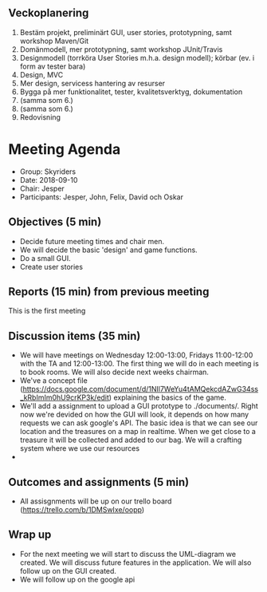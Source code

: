 ## Veckoplanering
1. Bestäm projekt, preliminärt GUI, user stories, prototypning, samt workshop Maven/Git
2. Domänmodell, mer prototypning, samt workshop JUnit/Travis
3. Designmodell (torrköra User Stories m.h.a. design modell); körbar (ev. i form av tester bara)
4. Design, MVC
5. Mer design, servicess hantering av resurser
6. Bygga på mer funktionalitet, tester, kvalitetsverktyg, dokumentation
7. (samma som 6.)
8. (samma som 6.)
9. Redovisning

# Meeting Agenda

- Group: Skyriders
- Date: 2018-09-10
- Chair: Jesper
- Participants: Jesper, John, Felix, David och Oskar


## Objectives (5 min) 

- Decide future meeting times and chair men.
- We will decide the basic 'design' and game functions.
- Do a small GUI.
- Create user stories


## Reports (15 min) from previous meeting

This is the first meeting


## Discussion items (35 min)

- We will have meetings on Wednesday 12:00-13:00, Fridays 11:00-12:00 with the TA and 12:00-13:00. The first thing we will do in each meeting is to book rooms. We will also decide next weeks chairman.
- We've a concept file (https://docs.google.com/document/d/1NIl7WeYu4tAMQekcdAZwG34ss_kRbImIm0hU9crKP3k/edit) explaining the basics of the game.
- We'll add a assignment to upload a GUI prototype to ./documents/. Right now we're devided on how the GUI will look, it depends on how many requests we can ask google's API. The basic idea is that we can see our location and the treasures on a map in realtime. When we get close to a treasure it will be collected and added to our bag. We will a crafting system where we use our resources
- 

## Outcomes and assignments (5 min)

- All assisgnments will be up on our trello board (https://trello.com/b/1DMSwIxe/oopp)

## Wrap up

- For the next meeting we will start to discuss the UML-diagram we created. We will discuss future features in the application. We will also follow up on the GUI created.
- We will follow up on the google api

